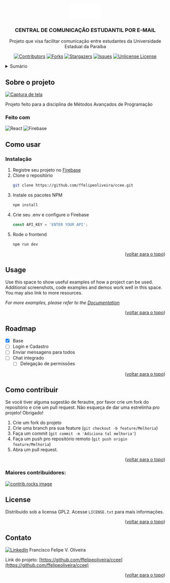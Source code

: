 <!-- See: https://github.com/othneildrew/Best-README-Template/pull/73 -->
<a id="readme-top"></a>
<!-- PROJECT LOGO -->
<br />
<div align="center">
  <a href="https://github.com/ffelipeoliveira/ccee">
    <img src="public/logo.png" alt="Logo" width="100" height="45">
  </a>

<h3 align="center">CENTRAL DE COMUNICAÇÃO ESTUDANTIL POR E-MAIL</h3>

  <p align="center">
    Projeto que visa facilitar comunicação entre estudantes da Universidade Estadual da Paraíba
    <br />
  </p>

  [![Contributors][contributors-shield]][contributors-url]
  [![Forks][forks-shield]][forks-url]
  [![Stargazers][stars-shield]][stars-url]
  [![Issues][issues-shield]][issues-url]
  [![Unlicense License][license-shield]][license-url]
</div>



<!-- TABLE OF CONTENTS -->
<details>
  <summary>Sumário</summary>
  <ol>
    <li>
      <a href="#sobre-o-projeto">Sobre o projeto</a>
      <ul>
        <li><a href="#feito-com">Feito com</a></li>
      </ul>
    </li>
    <li>
      <a href="#começando">Começando</a>
      <ul>
        <li><a href="#prerequisitos">Pré-requisitos</a></li>
        <li><a href="#installation">Instalação</a></li>
      </ul>
    </li>
    <li><a href="#usage">Como usar</a></li>
  </ol>
</details>



<!-- ABOUT THE PROJECT -->
## Sobre o projeto

[![Captura de tela][product-screenshot]](https://github.com/user-attachments/assets/b513ebc8-1298-415d-9c8b-e2cd78f056e4)

Projeto feito para a disciplina de Métodos Avançados de Programação 



### Feito com

![React][React.js] ![Firebase](https://img.shields.io/badge/firebase-a08021?style=for-the-badge&logo=firebase&logoColor=ffcd34)



<!-- GETTING STARTED -->
## Como usar

### Instalação

1. Registre seu projeto no [Firebase](https://firebase.google.com/?hl=pt-br)
2. Clone o repositório
   ```sh
   git clone https://github.com/ffelipeoliveira/ccee.git
   ```
3. Instale os pacotes NPM
   ```sh
   npm install
   ```
4. Crie seu .env e configure o Firebase
   ```js
   const API_KEY = 'ENTER YOUR API';
   ```
5. Rode o frontend
   ```sh
   npm run dev
   ```


<p align="right">(<a href="#readme-top">voltar para o topo</a>)</p>

<!-- USAGE EXAMPLES -->
## Usage

Use this space to show useful examples of how a project can be used. Additional screenshots, code examples and demos work well in this space. You may also link to more resources.

_For more examples, please refer to the [Documentation](https://example.com)_


<p align="right">(<a href="#readme-top">voltar para o topo</a>)</p>



<!-- ROADMAP -->
## Roadmap

- [x] Base
- [ ] Login e Cadastro
- [ ] Enviar mensagens para todos
- [ ] Chat integrado
    - [ ] Delegação de permissões

<p align="right">(<a href="#readme-top">voltar para o topo</a>)</p>



<!-- CONTRIBUTING -->
## Como contribuir

Se você tiver alguma sugestão de ferautre, por favor crie um fork do repositório e crie um pull request. Não esqueça de dar uma estrelinha pro projeto! Obrigado!

1. Crie um fork do projeto
2. Crie uma branch pra sua feature (`git checkout -b feature/Melhoria`)
3. Faça um commit (`git commit -m 'Adiciona tal melhoria'`)
4. Faça um push pro repositório remoto (`git push origin feature/Melhoria`)
5. Abra um pull request.

<p align="right">(<a href="#readme-top">voltar para o topo</a>)</p>

### Maiores contribuidores:

<a href="https://github.com/ffelipeoliveira/ccee/graphs/contributors">
  <img src="https://contrib.rocks/image?repo=ffelipeoliveira/ccee" alt="contrib.rocks image" />
</a>



<!-- LICENSE -->
## License

Distribuído sob a licensa GPL2. Acesse `LICENSE.txt` para mais informações.

<p align="right">(<a href="#readme-top">voltar para o topo</a>)</p>



<!-- CONTACT -->
## Contato

[![LinkedIn][linkedin-shield]][linkedin-url] Francisco Felipe V. Oliveira   

Link do projeto: [https://github.com/ffelipeoliveira/ccee](https://github.com/ffelipeoliveira/ccee)

<p align="right">(<a href="#readme-top">voltar para o topo</a>)</p>


<!-- MARKDOWN LINKS & IMAGES -->
<!-- https://www.markdownguide.org/basic-syntax/#reference-style-links -->
[contributors-shield]: https://img.shields.io/github/contributors/ffelipeoliveira/ccee.svg?style=for-the-badge
[contributors-url]: https://github.com/ffelipeoliveira/ccee/graphs/contributors
[forks-shield]: https://img.shields.io/github/forks/ffelipeoliveira/ccee.svg?style=for-the-badge
[forks-url]: https://github.com/ffelipeoliveira/ccee/network/members
[stars-shield]: https://img.shields.io/github/stars/ffelipeoliveira/ccee.svg?style=for-the-badge
[stars-url]: https://github.com/ffelipeoliveira/ccee/stargazers
[issues-shield]: https://img.shields.io/github/issues/ffelipeoliveira/ccee.svg?style=for-the-badge
[issues-url]: https://github.com/ffelipeoliveira/ccee/issues
[license-shield]: https://img.shields.io/github/license/ffelipeoliveira/ccee.svg?style=for-the-badge
[license-url]: https://github.com/ffelipeoliveira/ccee/blob/master/LICENSE.txt
[linkedin-shield]: https://img.shields.io/badge/-LinkedIn-black.svg?style=for-the-badge&logo=linkedin&colorB=555
[linkedin-url]: https://linkedin.com/in/francisco-felipe-vieira-oliveira-b24152236/
[product-screenshot]: https://github.com/user-attachments/assets/b513ebc8-1298-415d-9c8b-e2cd78f056e4
[React.js]: https://img.shields.io/badge/React-20232A?style=for-the-badge&logo=react&logoColor=61DAFB
[React-url]: https://reactjs.org/
[Angular-url]: https://angular.io/
[Svelte.dev]: https://img.shields.io/badge/Svelte-4A4A55?style=for-the-badge&logo=svelte&logoColor=FF3E00
[Svelte-url]: https://svelte.dev/
[Laravel.com]: https://img.shields.io/badge/Laravel-FF2D20?style=for-the-badge&logo=laravel&logoColor=white
